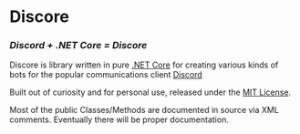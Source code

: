 # Discore
### _Discord + .NET Core = Discore_

Discore is library written in pure [.NET Core](https://dotnet.github.io/) for creating various kinds of bots for the popular communications client [Discord](https://discordapp.com/)

Built out of curiosity and for personal use, released under the [MIT License](../blob/master/LICENSE.md).

Most of the public Classes/Methods are documented in source via XML comments. Eventually there will be proper documentation.
